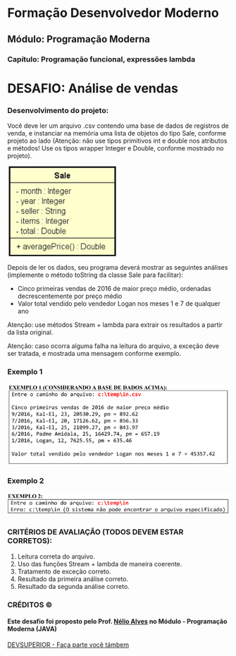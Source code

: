 # Formação Desenvolvedor Moderno
## Módulo: Programação Moderna
### Capítulo: Programação funcional, expressões lambda

# DESAFIO: Análise de vendas
### Desenvolvimento do projeto:

<p>Você deve ler um arquivo .csv contendo uma base de dados de registros
de venda, e instanciar na memória uma lista de objetos do tipo Sale,
conforme projeto ao lado (Atenção: não use tipos primitivos int e double
nos atributos e métodos! Use os tipos wrapper Integer e Double,
conforme mostrado no projeto).</p>

<img src="https://github.com/vivianezzt/DesafioAnaliseDeVendas_1/blob/main/img/vendas.png">

<p>Depois de ler os dados, seu programa deverá mostrar as seguintes análises (implemente o método toString
da classe Sale para facilitar):</p>

<ul>
  <li>Cinco primeiras vendas de 2016 de maior preço médio, ordenadas decrescentemente por preço médio</li>
  <li>Valor total vendido pelo vendedor Logan nos meses 1 e 7 de qualquer ano</li>
</ul>

<p>Atenção: use métodos Stream + lambda para extrair os resultados a partir da lista original.</p>

<p>Atenção: caso ocorra alguma falha na leitura do arquivo, a exceção deve ser tratada, e mostrada uma
mensagem conforme exemplo.</p>

### Exemplo 1
<img src="https://github.com/vivianezzt/DesafioAnaliseDeVendas_1/blob/main/img/exemplo_1.png">

### Exemplo 2
<img src="https://github.com/vivianezzt/DesafioAnaliseDeVendas_1/blob/main/img/exemplo_2.png">

### CRITÉRIOS DE AVALIAÇÃO (TODOS DEVEM ESTAR CORRETOS):
<ol>
  <li>Leitura correta do arquivo.</li>
  <li>Uso das funções Stream + lambda de maneira coerente.</li>
  <li>Tratamento de exceção correto.</li>
  <li>Resultado da primeira análise correto.</li>
  <li>Resultado da segunda análise correto.</li>
</ol>  


<h3> CRÉDITOS &copy;</h3>
<h4> Este desafio foi proposto pelo Prof. <a href="https://www.instagram.com/devsuperior.ig/">Nélio Alves</a> no Módulo - Programação Moderna (JAVA)
</h4><a href="https://devsuperior.com.br/evento-sds">DEVSUPERIOR - Faça parte você támbem</a>
